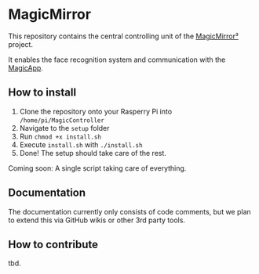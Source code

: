 # MagicMirror
This repository contains the central controlling unit of the [MagicMirror³](https://github.com/MagicMirror-3) project.

It enables the face recognition system and communication with the [MagicApp](https://github.com/MagicMirror-3/MagicApp).

## How to install
1. Clone the repository onto your Rasperry Pi into `/home/pi/MagicController`
2. Navigate to the `setup` folder
3. Run `chmod +x install.sh`
3. Execute `install.sh` with `./install.sh`
5. Done! The setup should take care of the rest.

Coming soon: A single script taking care of everything.

## Documentation
The documentation currently only consists of code comments, but we plan to extend this via GitHub wikis or other 3rd party tools.

## How to contribute
tbd.

